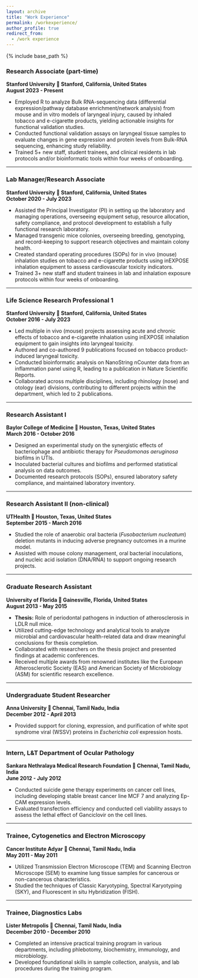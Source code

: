 ```yaml
---
layout: archive
title: "Work Experience"
permalink: /workexperience/
author_profile: true
redirect_from:
  - /work experience
---
```


{% include base_path %}

### Research Associate (part-time)  
**Stanford University 📍 Stanford, California, United States**  
**August 2023 - Present**  

- Employed R to analyze Bulk RNA-sequencing data (differential expression/pathway database enrichment/network analysis) from mouse and in vitro models of laryngeal injury, caused by inhaled tobacco and e-cigarette products, yielding actionable insights for functional validation studies.  
- Conducted functional validation assays on laryngeal tissue samples to evaluate changes in gene expression and protein levels from Bulk-RNA sequencing, enhancing study reliability.  
- Trained 5+ new staff, student trainees, and clinical residents in lab protocols and/or bioinformatic tools within four weeks of onboarding.  

---

### Lab Manager/Research Associate  
**Stanford University 📍 Stanford, California, United States**  
**October 2020 - July 2023**  

- Assisted the Principal Investigator (PI) in setting up the laboratory and managing operations, overseeing equipment setup, resource allocation, safety compliance, and protocol development to establish a fully functional research laboratory.  
- Managed transgenic mice colonies, overseeing breeding, genotyping, and record-keeping to support research objectives and maintain colony health.  
- Created standard operating procedures (SOPs) for in vivo (mouse) inhalation studies on tobacco and e-cigarette products using inEXPOSE inhalation equipment to assess cardiovascular toxicity indicators.  
- Trained 3+ new staff and student trainees in lab and inhalation exposure protocols within four weeks of onboarding.  

---

### Life Science Research Professional 1  
**Stanford University 📍 Stanford, California, United States**  
**October 2016 - July 2023**  

- Led multiple in vivo (mouse) projects assessing acute and chronic effects of tobacco and e-cigarette inhalation using inEXPOSE inhalation equipment to gain insights into laryngeal toxicity.  
- Authored and co-authored 9 publications focused on tobacco product-induced laryngeal toxicity.  
- Conducted bioinformatic analysis on NanoString nCounter data from an inflammation panel using R, leading to a publication in Nature Scientific Reports.  
- Collaborated across multiple disciplines, including rhinology (nose) and otology (ear) divisions, contributing to different projects within the department, which led to 2 publications.  

---

### Research Assistant I  
**Baylor College of Medicine 📍 Houston, Texas, United States**  
**March 2016 - October 2016**  

- Designed an experimental study on the synergistic effects of bacteriophage and antibiotic therapy for *Pseudomonas aeruginosa* biofilms in UTIs.  
- Inoculated bacterial cultures and biofilms and performed statistical analysis on data outcomes.  
- Documented research protocols (SOPs), ensured laboratory safety compliance, and maintained laboratory inventory.  

---

### Research Assistant II (non-clinical)  
**UTHealth 📍 Houston, Texas, United States**  
**September 2015 - March 2016**  

- Studied the role of anaerobic oral bacteria (*Fusobacterium nucleatum*) deletion mutants in inducing adverse pregnancy outcomes in a murine model.  
- Assisted with mouse colony management, oral bacterial inoculations, and nucleic acid isolation (DNA/RNA) to support ongoing research projects.  

---

### Graduate Research Assistant  
**University of Florida 📍 Gainesville, Florida, United States**  
**August 2013 - May 2015**  

- **Thesis:** Role of periodontal pathogens in induction of atherosclerosis in LDLR null mice.  
- Utilized cutting-edge technology and analytical tools to analyze microbial and cardiovascular health-related data and draw meaningful conclusions for thesis completion.  
- Collaborated with researchers on the thesis project and presented findings at academic conferences.  
- Received multiple awards from renowned institutes like the European Atherosclerotic Society (EAS) and American Society of Microbiology (ASM) for scientific research excellence.  

---

### Undergraduate Student Researcher  
**Anna University 📍 Chennai, Tamil Nadu, India**  
**December 2012 - April 2013**  

- Provided support for cloning, expression, and purification of white spot syndrome viral (WSSV) proteins in *Escherichia coli* expression hosts.  

---

### Intern, L&T Department of Ocular Pathology  
**Sankara Nethralaya Medical Research Foundation 📍 Chennai, Tamil Nadu, India**  
**June 2012 - July 2012**  

- Conducted suicide gene therapy experiments on cancer cell lines, including developing stable breast cancer line MCF 7 and analyzing Ep-CAM expression levels.  
- Evaluated transfection efficiency and conducted cell viability assays to assess the lethal effect of Ganciclovir on the cell lines.  

---

### Trainee, Cytogenetics and Electron Microscopy  
**Cancer Institute Adyar 📍 Chennai, Tamil Nadu, India**  
**May 2011 - May 2011**  

- Utilized Transmission Electron Microscope (TEM) and Scanning Electron Microscope (SEM) to examine lung tissue samples for cancerous or non-cancerous characteristics.  
- Studied the techniques of Classic Karyotyping, Spectral Karyotyping (SKY), and Fluorescent in situ Hybridization (FISH).  

---

### Trainee, Diagnostics Labs  
**Lister Metropolis 📍 Chennai, Tamil Nadu, India**  
**December 2010 - December 2010**  

- Completed an intensive practical training program in various departments, including phlebotomy, biochemistry, immunology, and microbiology.  
- Developed foundational skills in sample collection, analysis, and lab procedures during the training program.  

